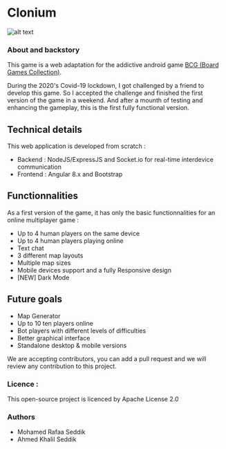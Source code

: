 # Clonium

![alt text](https://clonium.herokuapp.com/assets/img/LogoFinal.png "Logo Title Text 1")

### About and backstory
This game is a web adaptation for the addictive android game [BCG (Board Games Collection)](http://4pda.ru/forum/lofiversion/index.php?t632925.html).

During the 2020's Covid-19 lockdown, I got challenged by a friend to develop this game. So I accepted the challenge and finished the first version of the game in a weekend. And after a mounth of testing and enhancing the gameplay, this is the first fully functional version.

## Technical details
This web application is developed from scratch : 
*   Backend : NodeJS/ExpressJS and Socket.io for real-time interdevice communication
*   Frontend : Angular 8.x and Bootstrap 
## Functionnalities
As a first version of the game, it has only the basic functionnalities for an online multiplayer game : 
-   Up to 4 human players on the same device
-   Up to 4 human players playing online
-   Text chat
-   3 different map layouts
-   Multiple map sizes
-   Mobile devices support and a fully Responsive design
-   [NEW] Dark Mode
## Future goals
-   Map Generator
-   Up to 10 ten players online
-   Bot players with different levels of difficulties
-   Better graphical interface
-   Standalone desktop & mobile versions


We are accepting contributors, you can add a pull request and we will review any contribution to this project.

### Licence : 
This open-source project is licenced by Apache License 2.0
### Authors
-   Mohamed Rafaa Seddik
-   Ahmed Khalil Seddik

